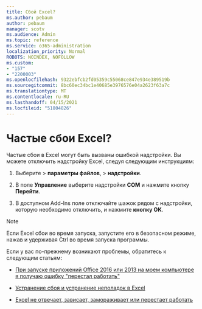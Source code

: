 ```yaml
---
title: Сбой Excel?
ms.author: pebaum
author: pebaum
manager: scotv
ms.audience: Admin
ms.topic: reference
ms.service: o365-administration
localization_priority: Normal
ROBOTS: NOINDEX, NOFOLLOW
ms.custom:
- "157"
- "2200003"
ms.openlocfilehash: 9322ebfcb2fd05359c55068ce847e934e389519b
ms.sourcegitcommit: 8bc60ec34bc1e40685e3976576e04a2623f63a7c
ms.translationtype: MT
ms.contentlocale: ru-RU
ms.lasthandoff: 04/15/2021
ms.locfileid: "51804826"
---
```

# <a name="frequent-excel-crashes"></a>Частые сбои Excel?

Частые сбои в Excel могут быть вызваны ошибкой надстройки. Вы можете отключить надстройку Excel, следуя следующим инструкциям:
  
1. Выберите  \> **параметры файлов**, \> **надстройки**.

2. В поле **Управление** выберите надстройки **COM** и нажмите кнопку **Перейти**.

3. В доступном Add-Ins поле отключайте шажок рядом с надстройки, которую необходимо отключить, и нажмите **кнопку ОК**.

> [!NOTE]
> Если Excel сбои во время запуска, запустите его в безопасном режиме, нажав и удерживая Ctrl во время запуска программы.
  
Если у вас по-прежнему возникают проблемы, обратитесь к следующим статьям:
  
- [При запуске приложений Office 2016 или 2013 на моем компьютере я получаю ошибку "перестал работать"](https://support.office.com/article/52bd7985-4e99-4a35-84c8-2d9b8301a2fa.aspx)

- [Устранение сбоя и устранение неполадок в Excel](https://support.microsoft.com/help/2758592/how-to-troubleshoot-crashing-and-not-responding-issues-with-excel)

- [Excel не отвечает, зависает, замораживает или перестает работать](https://support.office.com/article/37e7d3c9-9e84-40bf-a805-4ca6853a1ff4.aspx)
